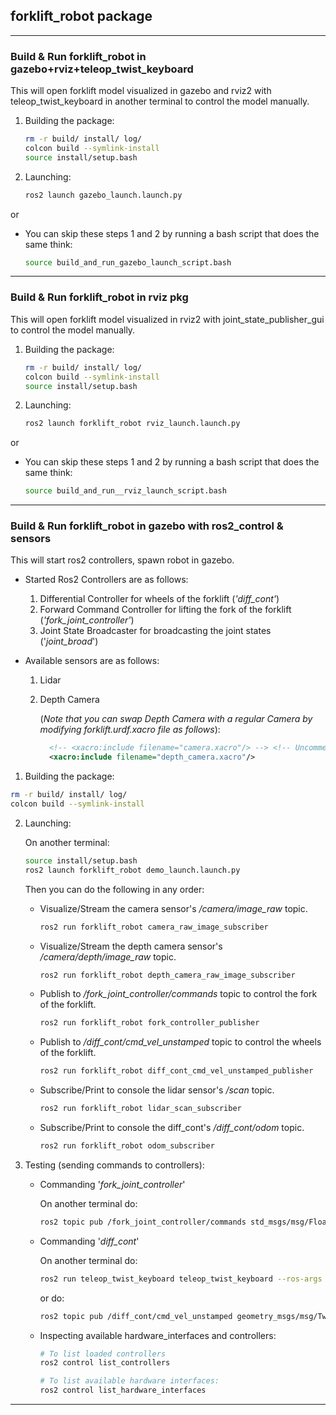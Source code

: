 ## forklift_robot package

---

### Build & Run forklift_robot in gazebo+rviz+teleop_twist_keyboard

This will open forklift model visualized in gazebo and rviz2 with teleop_twist_keyboard in another terminal to control the model manually.

1. Building the package:
   ```bash
   rm -r build/ install/ log/
   colcon build --symlink-install
   source install/setup.bash
   ```
2. Launching:

   ```bash
   ros2 launch gazebo_launch.launch.py
   ```

or

- You can skip these steps 1 and 2 by running a bash script that does the same think:

  ```bash
  source build_and_run_gazebo_launch_script.bash
  ```

---

### Build & Run forklift_robot in rviz pkg

This will open forklift model visualized in rviz2 with joint_state_publisher_gui to control the model manually.

1. Building the package:
   ```bash
   rm -r build/ install/ log/
   colcon build --symlink-install
   source install/setup.bash
   ```
2. Launching:

   ```bash
   ros2 launch forklift_robot rviz_launch.launch.py
   ```

or

- You can skip these steps 1 and 2 by running a bash script that does the same think:

  ```bash
  source build_and_run__rviz_launch_script.bash
  ```

---

### Build & Run forklift_robot in gazebo with **ros2_control** & **sensors**

This will start ros2 controllers, spawn robot in gazebo.

- Started Ros2 Controllers are as follows:

  1. Differential Controller for wheels of the forklift (_'diff_cont'_)
  2. Forward Command Controller for lifting the fork of the forklift (_'fork_joint_controller'_)
  3. Joint State Broadcaster for broadcasting the joint states ('_joint_broad_')

- Available sensors are as follows:

  1. Lidar
  2. Depth Camera

     (_Note that you can swap Depth Camera with a regular Camera by modifying forklift.urdf.xacro file as follows_):

     ```xml
       <!-- <xacro:include filename="camera.xacro"/> --> <!-- Uncomment this line, and comment the line below to switch between Depth Camera and a Regular Camera -->
       <xacro:include filename="depth_camera.xacro"/>
     ```

1. Building the package:

```bash
rm -r build/ install/ log/
colcon build --symlink-install
```

2. Launching:

   On another terminal:

   ```bash
   source install/setup.bash
   ros2 launch forklift_robot demo_launch.launch.py
   ```

   Then you can do the following in any order:

   - Visualize/Stream the camera sensor's _/camera/image_raw_ topic.

     ```bash
     ros2 run forklift_robot camera_raw_image_subscriber
     ```

   - Visualize/Stream the depth camera sensor's _/camera/depth/image_raw_ topic.

     ```bash
     ros2 run forklift_robot depth_camera_raw_image_subscriber
     ```

   - Publish to _/fork_joint_controller/commands_ topic to control the fork of the forklift.

     ```bash
     ros2 run forklift_robot fork_controller_publisher
     ```

   - Publish to _/diff_cont/cmd_vel_unstamped_ topic to control the wheels of the forklift.

     ```bash
     ros2 run forklift_robot diff_cont_cmd_vel_unstamped_publisher
     ```

   - Subscribe/Print to console the lidar sensor's _/scan_ topic.

     ```bash
     ros2 run forklift_robot lidar_scan_subscriber
     ```

   - Subscribe/Print to console the diff\_cont's _/diff\_cont/odom_ topic.

     ```bash
     ros2 run forklift_robot odom_subscriber
     ```

3. Testing (sending commands to controllers):

   - Commanding '_fork_joint_controller_'

     On another terminal do:

     ```bash
     ros2 topic pub /fork_joint_controller/commands std_msgs/msg/Float64MultiArray "{data: [3.0]}"
     ```

   - Commanding '_diff_cont_'

     On another terminal do:

     ```bash
     ros2 run teleop_twist_keyboard teleop_twist_keyboard --ros-args -r /cmd_vel:=/diff_cont/cmd_vel_unstamped
     ```

     or do:

     ```bash
     ros2 topic pub /diff_cont/cmd_vel_unstamped geometry_msgs/msg/Twist "{linear: {x: 0.1, y: 0.0, z: 0.0}, angular: {x: 0.0, y: 0.0, z: 1.0}}"
     ```

   * Inspecting available hardware_interfaces and controllers:

     ```bash
     # To list loaded controllers
     ros2 control list_controllers

     # To list available hardware interfaces:
     ros2 control list_hardware_interfaces
     ```

---
